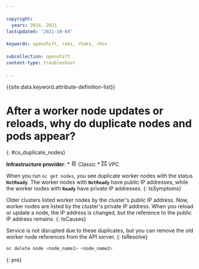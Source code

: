 ```yaml
---

copyright: 
  years: 2014, 2021
lastupdated: "2021-10-04"

keywords: openshift, roks, rhoks, rhos

subcollection: openshift
content-type: troubleshoot

---
```


{{site.data.keyword.attribute-definition-list}}



# After a worker node updates or reloads, why do duplicate nodes and pods appear?
{: #cs_duplicate_nodes}

**Infrastructure provider**:
    * <img src="images/icon-classic.png" alt="Classic infrastructure provider icon" width="15" style="width:15px; border-style: none"/> Classic
    * <img src="images/icon-vpc.png" alt="VPC infrastructure provider icon" width="15" style="width:15px; border-style: none"/> VPC


When you run `oc get nodes`, you see duplicate worker nodes with the status **`NotReady`**. The worker nodes with **`NotReady`** have public IP addresses, while the worker nodes with **`Ready`** have private IP addresses.
{: tsSymptoms}


Older clusters listed worker nodes by the cluster's public IP address. Now, worker nodes are listed by the cluster's private IP address. When you reload or update a node, the IP address is changed, but the reference to the public IP address remains.
{: tsCauses}


Service is not disrupted due to these duplicates, but you can remove the old worker node references from the API server.
{: tsResolve}

```sh
oc delete node <node_name1> <node_name2>
```
{: pre}






